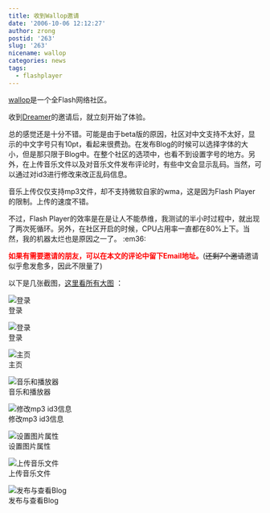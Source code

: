 ```yaml
---
title: 收到Wallop邀请
date: '2006-10-06 12:12:27'
author: zrong
postid: '263'
slug: '263'
nicename: wallop
categories: news
tags:
  - flashplayer
---
```


[wallop](http://www.wallop.com)是一个全Flash网络社区。

收到[Dreamer](http://www.zhuoqun.net/)的邀请后，就立刻开始了体验。

总的感觉还是十分不错。可能是由于beta版的原因，社区对中文支持不太好，显示的中文字号只有10pt，看起来很费劲。在发布Blog的时候可以选择字体的大小，但是那只限于Blog中。在整个社区的选项中，也看不到设置字号的地方。另外，在上传音乐文件以及对音乐文件发布评论时，有些中文会显示乱码。当然，可以通过对id3进行修改来改正乱码信息。

音乐上传仅仅支持mp3文件，却不支持微软自家的wma，这是因为Flash Player
的限制。上传的速度不错。

不过，Flash
Player的效率是在是让人不能恭维，我测试的半小时过程中，就出现了两次死循环。另外，在社区开启的时候，CPU占用率一直都在80%上下。当然，我的机器太烂也是原因之一了。
:em36:

<span
style="color:red;font-weight:bold;">如果有需要邀请的朋友，可以在本文的评论中留下Email地址。</span>(~~还剩7个邀请~~邀请似乎愈发愈多，因此不限量了)

以下是几张截图，[这里看所有大图](http://www.yupoo.com/albums/view?id=ff8080810e0cf5ab010e1bbdcb43508b)
：

![登录](http://photo9.yupoo.com/20061006/114740_1348257843.jpg)  
登录

<!--more-->

![登录](http://photo9.yupoo.com/20061006/114526_1580276526.jpg)  
登录

![主页](http://photo9.yupoo.com/20061006/114336_116670835.jpg)  
主页

![音乐和播放器](http://photo9.yupoo.com/20061006/114524_462720133.jpg)  
音乐和播放器

![修改mp3
id3信息](http://photo9.yupoo.com/20061006/114345_1645944227.jpg)  
修改mp3 id3信息

![设置图片属性](http://photo9.yupoo.com/20061006/114343_158088044.jpg)  
设置图片属性

![上传音乐文件](http://photo9.yupoo.com/20061006/114341_2063530384.jpg)  
上传音乐文件

![发布与查看Blog](http://photo9.yupoo.com/20061006/114338_1941242029.jpg)  
发布与查看Blog

